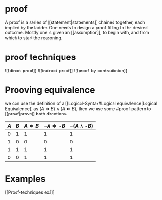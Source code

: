 # proof
A proof is a series of [[statement|statements]] chained together, each implied by the ladder. One needs to design a proof fitting to the desired outcome. Mostly one is given an [[assumption]], to begin with, and from which to start the reasoning. 

# proof techniques
![[direct-proof]]
![[indirect-proof]]
![[proof-by-contradiction]]

# Prooving equivalence
we can use the definition of a [[Logical-Syntax#Logical equivalence|Logical Equivalence]] as $(A\Rightarrow B)\land (A\Leftarrow B)$, then we use some #proof-pattern to [[proof|prove]] both directions.


$A$ |$B$  | $A\Rightarrow B$ | $\neg A\Rightarrow \neg B$ | $\neg(A\land \neg B)$ 
------------ | ------------  | ------------  | ------------  | ------------
0 | 1 |1 |1|1
1 | 0 |0 |0|0
1 | 1 |1 |1|1
0 | 0 |1 |1|1


# Examples
[[Proof-techniques ex.1]]
